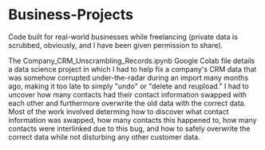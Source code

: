 # Business-Projects
Code built for real-world businesses while freelancing (private data is scrubbed, obviously, and I have been given permission to share).

The Company_CRM_Unscrambling_Records.ipynb Google Colab file details a data science project in which I had to help fix a company's CRM data that was somehow corrupted under-the-radar during an import many months ago, making it too late to simply "undo" or "delete and reupload." I had to uncover how many contacts had their contact information swapped with each other and furthermore overwrite the old data with the correct data. Most of the work involved determing how to discover what contact information was swapped, how many contacts this happened to, how many contacts were interlinked due to this bug, and how to safely overwrite the correct data while not disturbing any other customer data.
